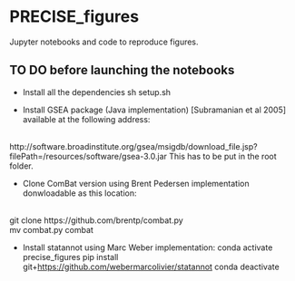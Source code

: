 # PRECISE_figures
Jupyter notebooks and code to reproduce figures.

## TO DO before launching the notebooks

- Install all the dependencies
sh setup.sh

- Install GSEA package (Java implementation) [Subramanian et al 2005] available at the following address:
<br/>
http://software.broadinstitute.org/gsea/msigdb/download_file.jsp?filePath=/resources/software/gsea-3.0.jar
This has to be put in the root folder.

- Clone ComBat version using Brent Pedersen implementation donwloadable as this location:
<br/>
git clone https://github.com/brentp/combat.py
<br/>
mv combat.py combat

- Install statannot using Marc Weber implementation:
conda activate precise_figures
pip install git+https://github.com/webermarcolivier/statannot
conda deactivate
